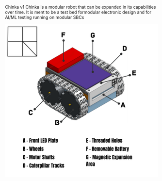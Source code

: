 Chinka v1
Chinka is a modular robot that can be expanded in its capabilities over time. It is ment to be a test bed formodular electronic design and for AI/ML testing running on modular SBCs   


![concept_info.png](./images/conceptinfo.png)
